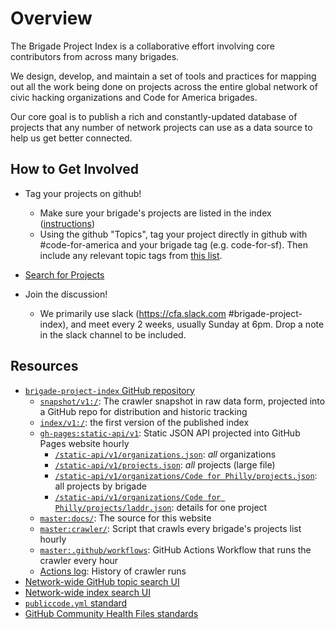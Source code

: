 # Overview

The Brigade Project Index is a collaborative effort involving core contributors from across many brigades.

We design, develop, and maintain a set of tools and practices for mapping out all the work being done on projects across the entire global network of civic hacking organizations and Code for America brigades.

Our core goal is to publish a rich and constantly-updated database of projects that any number of network projects can use as a data source to help us get better connected.

## How to Get Involved

- Tag your projects on github!
  - Make sure your brigade's projects are listed in the index ([instructions](projects/crawler/contributing/get-indexed.md))
  - Using the github "Topics", tag your project directly in github with #code-for-america and your brigade tag (e.g. code-for-sf). Then include any relevant topic tags from [this list](https://github.com/codeforamerica/civic-tech-taxonomy/tree/master/issues-addressed).

- [Search for Projects](https://projects.brigade.network/)

- Join the discussion!
  - We primarily use slack (https://cfa.slack.com #brigade-project-index), and meet every 2 weeks, usually Sunday at 6pm. Drop a note in the slack channel to be included.

## Resources

- [`brigade-project-index` GitHub repository](https://github.com/codeforamerica/brigade-project-index)
  - [`snapshot/v1:/`](https://github.com/codeforamerica/brigade-project-index/tree/snapshot/v1): The crawler snapshot in raw data form, projected into a GitHub repo for distribution and historic tracking
  - [`index/v1:/`](https://github.com/codeforamerica/brigade-project-index/tree/index/v1): the first version of the published index
  - [`gh-pages:static-api/v1`](https://github.com/codeforamerica/brigade-project-index/tree/gh-pages/static-api/v1): Static JSON API projected into GitHub Pages website hourly
    - [`/static-api/v1/organizations.json`](https://brigade.cloud/static-api/v1/organizations.json): _all_ organizations
    - [`/static-api/v1/projects.json`](https://brigade.cloud/static-api/v1/projects.json): _all_ projects (large file)
    - [`/static-api/v1/organizations/Code for Philly/projects.json`](https://brigade.cloud/static-api/v1/organizations/Code%20for%20Philly/projects.json): all projects by brigade
    - [`/static-api/v1/organizations/Code for Philly/projects/laddr.json`](https://brigade.cloud/static-api/v1/organizations/Code%20for%20Philly/projects/laddr.json): details for one project
  - [`master:docs/`](https://github.com/codeforamerica/brigade-project-index/tree/master/docs): The source for this website
  - [`master:crawler/`](https://github.com/codeforamerica/brigade-project-index/tree/master/crawler): Script that crawls every brigade's projects list hourly
  - [`master:.github/workflows`](https://github.com/codeforamerica/brigade-project-index/blob/master/.github/workflows/crawler.yml): GitHub Actions Workflow that runs the crawler every hour
  - [Actions log](https://github.com/codeforamerica/brigade-project-index/actions): History of crawler runs
- [Network-wide GitHub topic search UI](https://hackforla.github.io/github-api-test/)
- [Network-wide index search UI](https://projects.brigade.network/)
- [`publiccode.yml` standard](https://docs.italia.it/italia/developers-italia/publiccodeyml-en/en/master/)
- [GitHub Community Health Files standards](https://help.github.com/en/articles/creating-a-default-community-health-file-for-your-organization)
